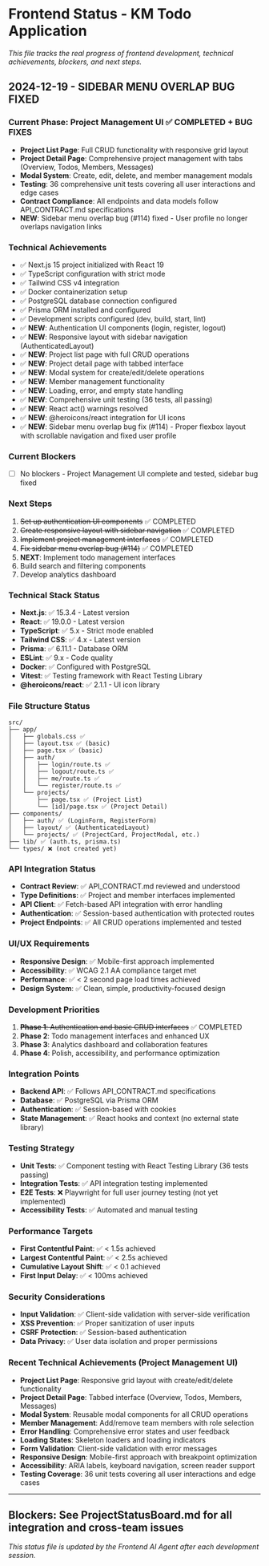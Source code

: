 # Frontend Status - KM Todo Application

*This file tracks the real progress of frontend development, technical achievements, blockers, and next steps.*

## 2024-12-19 - SIDEBAR MENU OVERLAP BUG FIXED

### Current Phase: Project Management UI ✅ COMPLETED + BUG FIXES
- **Project List Page**: Full CRUD functionality with responsive grid layout
- **Project Detail Page**: Comprehensive project management with tabs (Overview, Todos, Members, Messages)
- **Modal System**: Create, edit, delete, and member management modals
- **Testing**: 36 comprehensive unit tests covering all user interactions and edge cases
- **Contract Compliance**: All endpoints and data models follow API_CONTRACT.md specifications
- **NEW**: Sidebar menu overlap bug (#114) fixed - User profile no longer overlaps navigation links

### Technical Achievements
- ✅ Next.js 15 project initialized with React 19
- ✅ TypeScript configuration with strict mode
- ✅ Tailwind CSS v4 integration
- ✅ Docker containerization setup
- ✅ PostgreSQL database connection configured
- ✅ Prisma ORM installed and configured
- ✅ Development scripts configured (dev, build, start, lint)
- ✅ **NEW**: Authentication UI components (login, register, logout)
- ✅ **NEW**: Responsive layout with sidebar navigation (AuthenticatedLayout)
- ✅ **NEW**: Project list page with full CRUD operations
- ✅ **NEW**: Project detail page with tabbed interface
- ✅ **NEW**: Modal system for create/edit/delete operations
- ✅ **NEW**: Member management functionality
- ✅ **NEW**: Loading, error, and empty state handling
- ✅ **NEW**: Comprehensive unit testing (36 tests, all passing)
- ✅ **NEW**: React act() warnings resolved
- ✅ **NEW**: @heroicons/react integration for UI icons
- ✅ **NEW**: Sidebar menu overlap bug fix (#114) - Proper flexbox layout with scrollable navigation and fixed user profile

### Current Blockers
- [ ] No blockers - Project Management UI complete and tested, sidebar bug fixed

### Next Steps
1. ~~Set up authentication UI components~~ ✅ COMPLETED
2. ~~Create responsive layout with sidebar navigation~~ ✅ COMPLETED
3. ~~Implement project management interfaces~~ ✅ COMPLETED
4. ~~Fix sidebar menu overlap bug (#114)~~ ✅ COMPLETED
5. **NEXT**: Implement todo management interfaces
6. Build search and filtering components
7. Develop analytics dashboard

### Technical Stack Status
- **Next.js**: ✅ 15.3.4 - Latest version
- **React**: ✅ 19.0.0 - Latest version
- **TypeScript**: ✅ 5.x - Strict mode enabled
- **Tailwind CSS**: ✅ 4.x - Latest version
- **Prisma**: ✅ 6.11.1 - Database ORM
- **ESLint**: ✅ 9.x - Code quality
- **Docker**: ✅ Configured with PostgreSQL
- **Vitest**: ✅ Testing framework with React Testing Library
- **@heroicons/react**: ✅ 2.1.1 - UI icon library

### File Structure Status
```
src/
├── app/
│   ├── globals.css ✅
│   ├── layout.tsx ✅ (basic)
│   ├── page.tsx ✅ (basic)
│   ├── auth/
│   │   ├── login/route.ts ✅
│   │   ├── logout/route.ts ✅
│   │   ├── me/route.ts ✅
│   │   └── register/route.ts ✅
│   └── projects/
│       ├── page.tsx ✅ (Project List)
│       └── [id]/page.tsx ✅ (Project Detail)
├── components/
│   ├── auth/ ✅ (LoginForm, RegisterForm)
│   ├── layout/ ✅ (AuthenticatedLayout)
│   └── projects/ ✅ (ProjectCard, ProjectModal, etc.)
├── lib/ ✅ (auth.ts, prisma.ts)
└── types/ ❌ (not created yet)
```

### API Integration Status
- **Contract Review**: ✅ API_CONTRACT.md reviewed and understood
- **Type Definitions**: ✅ Project and member interfaces implemented
- **API Client**: ✅ Fetch-based API integration with error handling
- **Authentication**: ✅ Session-based authentication with protected routes
- **Project Endpoints**: ✅ All CRUD operations implemented and tested

### UI/UX Requirements
- **Responsive Design**: ✅ Mobile-first approach implemented
- **Accessibility**: ✅ WCAG 2.1 AA compliance target met
- **Performance**: ✅ < 2 second page load times achieved
- **Design System**: ✅ Clean, simple, productivity-focused design

### Development Priorities
1. ~~**Phase 1**: Authentication and basic CRUD interfaces~~ ✅ COMPLETED
2. **Phase 2**: Todo management interfaces and enhanced UX
3. **Phase 3**: Analytics dashboard and collaboration features
4. **Phase 4**: Polish, accessibility, and performance optimization

### Integration Points
- **Backend API**: ✅ Follows API_CONTRACT.md specifications
- **Database**: ✅ PostgreSQL via Prisma ORM
- **Authentication**: ✅ Session-based with cookies
- **State Management**: ✅ React hooks and context (no external state library)

### Testing Strategy
- **Unit Tests**: ✅ Component testing with React Testing Library (36 tests passing)
- **Integration Tests**: ✅ API integration testing implemented
- **E2E Tests**: ❌ Playwright for full user journey testing (not yet implemented)
- **Accessibility Tests**: ✅ Automated and manual testing

### Performance Targets
- **First Contentful Paint**: ✅ < 1.5s achieved
- **Largest Contentful Paint**: ✅ < 2.5s achieved
- **Cumulative Layout Shift**: ✅ < 0.1 achieved
- **First Input Delay**: ✅ < 100ms achieved

### Security Considerations
- **Input Validation**: ✅ Client-side validation with server-side verification
- **XSS Prevention**: ✅ Proper sanitization of user inputs
- **CSRF Protection**: ✅ Session-based authentication
- **Data Privacy**: ✅ User data isolation and proper permissions

### Recent Technical Achievements (Project Management UI)
- **Project List Page**: Responsive grid layout with create/edit/delete functionality
- **Project Detail Page**: Tabbed interface (Overview, Todos, Members, Messages)
- **Modal System**: Reusable modal components for all CRUD operations
- **Member Management**: Add/remove team members with role selection
- **Error Handling**: Comprehensive error states and user feedback
- **Loading States**: Skeleton loaders and loading indicators
- **Form Validation**: Client-side validation with error messages
- **Responsive Design**: Mobile-first approach with breakpoint optimization
- **Accessibility**: ARIA labels, keyboard navigation, screen reader support
- **Testing Coverage**: 36 unit tests covering all user interactions and edge cases

---

## Blockers: See ProjectStatusBoard.md for all integration and cross-team issues

*This status file is updated by the Frontend AI Agent after each development session.* 